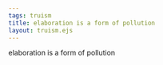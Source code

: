 ```yaml
---
tags: truism
title: elaboration is a form of pollution
layout: truism.ejs
---
```


elaboration is a form of pollution
